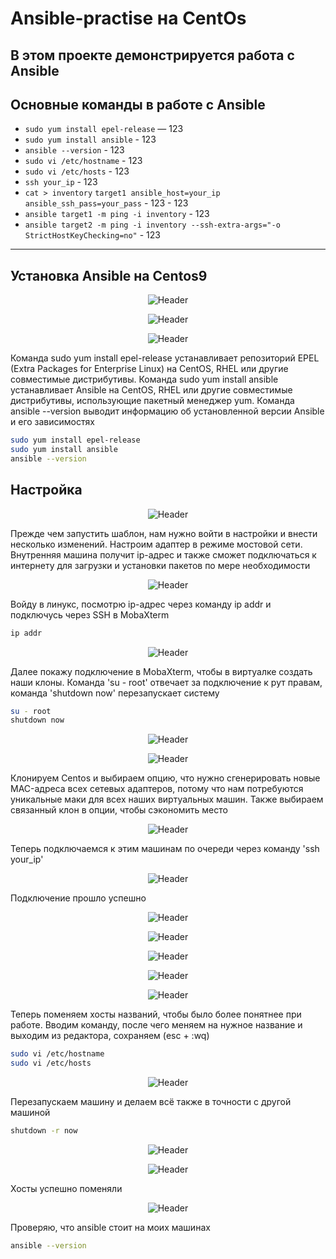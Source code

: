 # Ansible-practise на CentOs

В этом проекте демонстрируется работа с Ansible
---

## Основные команды в работе с Ansible

- `sudo yum install epel-release` — 123
- `sudo yum install ansible` - 123
- `ansible --version` - 123
- `sudo vi /etc/hostname` - 123
- `sudo vi /etc/hosts` - 123
- `ssh your_ip` - 123
- `cat > inventory` `target1 ansible_host=your_ip ansible_ssh_pass=your_pass` - 123 - 123
- `ansible target1 -m ping -i inventory` - 123
- `ansible target2 -m ping -i inventory --ssh-extra-args="-o StrictHostKeyChecking=no"` - 123
---

## Установка Ansible на Centos9

<p align="center">
  <img src="https://github.com/exeleron07/ansible-practice/blob/fcb390092d48468490d85d98b508acc69ac6ad48/img/1.png" alt="Header">
</p>
<p align="center">
  <img src="https://github.com/exeleron07/ansible-practice/blob/fcb390092d48468490d85d98b508acc69ac6ad48/img/2.png" alt="Header">
</p>
<p align="center">
  <img src="https://github.com/exeleron07/ansible-practice/blob/fcb390092d48468490d85d98b508acc69ac6ad48/img/3.png" alt="Header">
</p>

Команда sudo yum install epel-release устанавливает репозиторий EPEL (Extra Packages for Enterprise Linux) на CentOS, RHEL или другие совместимые дистрибутивы. Команда sudo yum install ansible устанавливает Ansible на CentOS, RHEL или другие совместимые дистрибутивы, использующие пакетный менеджер yum. Команда ansible --version выводит информацию об установленной версии Ansible и его зависимостях

```bash
sudo yum install epel-release
sudo yum install ansible
ansible --version
```

## Настройка

<p align="center">
  <img src="https://github.com/exeleron07/ansible-practice/blob/85584da117e0d5a8206295c4a7f59accea823e8f/img/4.png" alt="Header">
</p>

Прежде чем запустить шаблон, нам нужно войти в настройки и внести несколько изменений. Настроим адаптер в режиме мостовой сети. Внутренняя машина получит ip-адрес и также сможет подключаться к интернету для загрузки и установки пакетов по мере необходимости

<p align="center">
  <img src="https://github.com/exeleron07/ansible-practice/blob/9d191e7f2f6fe373b2686e656b39a1495e1f276e/img/5.png" alt="Header">
</p>

Войду в линукс, посмотрю ip-адрес через команду ip addr и подключусь через SSH в MobaXterm

```bash
ip addr
```

<p align="center">
  <img src="https://github.com/exeleron07/ansible-practice/blob/9d191e7f2f6fe373b2686e656b39a1495e1f276e/img/6.png" alt="Header">
</p>

Далее покажу подключение в MobaXterm, чтобы в виртуалке создать наши клоны. Команда 'su - root' отвечает за подключение к рут правам, команда 'shutdown now' перезапускает систему

```bash
su - root
shutdown now
```

<p align="center">
  <img src="https://github.com/exeleron07/ansible-practice/blob/9d191e7f2f6fe373b2686e656b39a1495e1f276e/img/7.png" alt="Header">
</p>
<p align="center">
  <img src="https://github.com/exeleron07/ansible-practice/blob/da03bab488523f6cf2f76be1be1ce9c95fca2558/img/8.png" alt="Header">
</p>

Клонируем Centos и выбираем опцию, что нужно сгенерировать новые MAC-адреса всех сетевых адаптеров, потому что нам потребуются уникальные маки для всех наших виртуальных машин. Также выбираем связанный клон в опции, чтобы сэкономить место

<p align="center">
  <img src="https://github.com/exeleron07/ansible-practice/blob/58d2752cee3f004a2cfc14a934542515f971fef6/img/9.png" alt="Header">
</p>

Теперь подключаемся к этим машинам по очереди через команду 'ssh your_ip'

<p align="center">
  <img src="https://github.com/exeleron07/ansible-practice/blob/58d2752cee3f004a2cfc14a934542515f971fef6/img/10.png" alt="Header">
</p>

Подключение прошло успешно 

<p align="center">
  <img src="https://github.com/exeleron07/ansible-practice/blob/58d2752cee3f004a2cfc14a934542515f971fef6/img/11.png" alt="Header">
</p>
<p align="center">
  <img src="https://github.com/exeleron07/ansible-practice/blob/58d2752cee3f004a2cfc14a934542515f971fef6/img/12.png" alt="Header">
</p>
<p align="center">
  <img src="https://github.com/exeleron07/ansible-practice/blob/58d2752cee3f004a2cfc14a934542515f971fef6/img/13.png" alt="Header">
</p>
<p align="center">
  <img src="https://github.com/exeleron07/ansible-practice/blob/58d2752cee3f004a2cfc14a934542515f971fef6/img/14.png" alt="Header">
</p>
<p align="center">
  <img src="https://github.com/exeleron07/ansible-practice/blob/58d2752cee3f004a2cfc14a934542515f971fef6/img/15.png" alt="Header">
</p>

Теперь поменяем хосты названий, чтобы было более понятнее при работе. Вводим команду, после чего меняем на нужное название и выходим из редактора, сохраняем (esc + :wq)

```bash
sudo vi /etc/hostname
sudo vi /etc/hosts
```
<p align="center">
  <img src="https://github.com/exeleron07/ansible-practice/blob/0ea35bedf61921d11a81934734ed59f0b0b909e0/img/16.png" alt="Header">
</p>

Перезапускаем машину и делаем всё также в точности с другой машиной 

```bash
shutdown -r now
```

<p align="center">
  <img src="https://github.com/exeleron07/ansible-practice/blob/0ea35bedf61921d11a81934734ed59f0b0b909e0/img/17.png" alt="Header">
</p>
<p align="center">
  <img src="https://github.com/exeleron07/ansible-practice/blob/0ea35bedf61921d11a81934734ed59f0b0b909e0/img/18.png" alt="Header">
</p>

Хосты успешно поменяли

<p align="center">
  <img src="https://github.com/exeleron07/ansible-practice/blob/0ea35bedf61921d11a81934734ed59f0b0b909e0/img/19.png" alt="Header">
</p>

Проверяю, что ansible стоит на моих машинах

```bash
ansible --version
```





